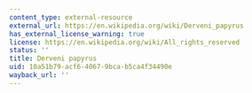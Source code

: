 ```yaml
---
content_type: external-resource
external_url: https://en.wikipedia.org/wiki/Derveni_papyrus
has_external_license_warning: true
license: https://en.wikipedia.org/wiki/All_rights_reserved
status: ''
title: Derveni papyrus
uid: 10a51b79-acf6-4067-9bca-b5ca4f34490e
wayback_url: ''
---
```

